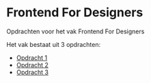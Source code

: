 # Frontend For Designers
Opdrachten voor het vak Frontend For Designers

Het vak bestaat uit 3 opdrachten:

- [Opdracht 1](https://github.com/Mohammed1967/Frontend-For-Designers/tree/master/Opdracht1)
- [Opdracht 2](https://github.com/Mohammed1967/Frontend-For-Designers/tree/master/Opdracht2)
- [Opdracht 3](https://github.com/Mohammed1967/Frontend-For-Designers/tree/master/Opdracht3)
